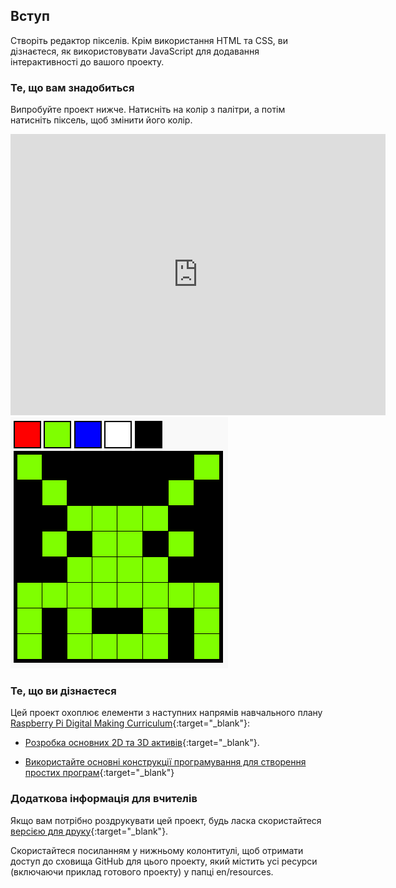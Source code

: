 ## Вступ

Створіть редактор пікселів. Крім використання HTML та CSS, ви дізнаєтеся, як використовувати JavaScript для додавання інтерактивності до вашого проекту.

### Те, що вам знадобиться

Випробуйте проект нижче. Натисніть на колір з палітри, а потім натисніть піксель, щоб змінити його колір.

<div class="trinket">
  <iframe src="https://trinket.io/embed/html/0e102a306b?outputOnly=true&start=result" width="600" height="450" frameborder="0" marginwidth="0" marginheight="0" allowfullscreen>
  </iframe>
  <img src="images/pixel-art-final.png">
</div>

### Те, що ви дізнаєтеся

Цей проект охоплює елементи з наступних напрямів навчального плану [Raspberry Pi Digital Making Curriculum](http://rpf.io/curriculum){:target="_blank"}:

+ [Розробка основних 2D та 3D активів](https://www.raspberrypi.org/curriculum/design/creator){:target="_blank"}.

+ [Використайте основні конструкції програмування для створення простих програм](https://www.raspberrypi.org/curriculum/programming/creator){:target="_blank"}

### Додаткова інформація для вчителів

Якщо вам потрібно роздрукувати цей проект, будь ласка скористайтеся [версією для друку](https://projects.raspberrypi.org/uk-UA/projects/pixel-art/print){:target="_blank"}.

Скористайтеся посиланням у нижньому колонтитулі, щоб отримати доступ до сховища GitHub для цього проекту, який містить усі ресурси (включаючи приклад готового проекту) у папці en/resources.